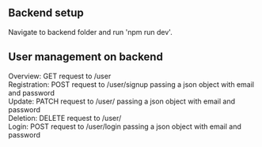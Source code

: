 ## Backend setup ##
Navigate to backend folder and run 'npm run dev'. 

## User management on backend ##
Overview: GET request to /user  
Registration: POST request to /user/signup passing a json object with email and password  
Update: PATCH request to /user/<id> passing a json object with email and password  
Deletion: DELETE request to /user/<id>  
Login: POST request to /user/login passing a json object with email and password 
